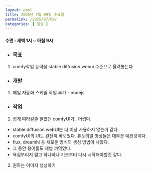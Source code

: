 ```yaml
---
layout: post
title: 2025년 7월 09일 수요일
permalink: /2025/07/09/
categories: [ 일상 ]
---
```

#### 수면 : 새벽 1시 ~ 아침 9시 
* ### 목표
1. comfy작업 능력을 stable diffusion webui 수준으로 올려놓는다

* ### 개발
1. 매일 자동화 스케쥴 작업 추가 - nodejs

* ### 작업
1. 쉽게 따라갈줄 알았던 comfyUI가.. 어렵다. 
- stable diffusion webUI는 더 이상 사용하지 않는거 같다
- comfyUI의 UI도 완전히 바뀌었다. 튜토리얼 영상들은 대부분 예전것이다.
- flux, dreamhi 등 새로운 방식의 생성 방법이 나왔다.
- 그 동안 용어들도 제법 까먹었다.
- 욕심부리지 말고 하나하나 기초부터 다시 시작해야할것 같다.

2. 원하는 이미지 생성하기